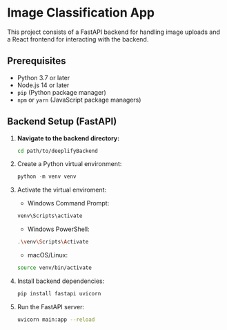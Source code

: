 # Image Classification App

This project consists of a FastAPI backend for handling image uploads and a React frontend for interacting with the backend.

## Prerequisites

- Python 3.7 or later
- Node.js 14 or later
- `pip` (Python package manager)
- `npm` or `yarn` (JavaScript package managers)

## Backend Setup (FastAPI)

1. **Navigate to the backend directory:**

   ```bash
   cd path/to/deeplifyBackend
2. Create a Python virtual environment:

   ```python
   python -m venv venv
3. Activate the virtual enviroment:

   - Windows Command Prompt:
 
   ```bash
   venv\Scripts\activate
   ```
   
   - Windows PowerShell:
 
   ```bash
   .\venv\Scripts\Activate
   ```
   - macOS/Linux:
 
   ```bash
   source venv/bin/activate
   ```
4. Install backend dependencies:
   ```bash
   pip install fastapi uvicorn
   ```
5. Run the FastAPI server:
   ```bash
   uvicorn main:app --reload
   ```


